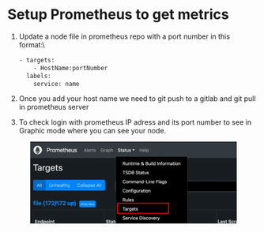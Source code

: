 # Setup Prometheus to get metrics

1.  Update a node file in prometheus repo with a port number in this format:\


    ```
    - targets:
        - HostName:portNumber
      labels:
        service: name
    ```
2. Once you add your host name we need to git push to a gitlab and git pull in prometheus server
3. To check login with prometheus IP adress and its port number to see in Graphic mode where you can see your node.

<figure><img src="../../.gitbook/assets/Screen Shot 2022-10-31 at 6.04.12 PM.png" alt=""><figcaption></figcaption></figure>
